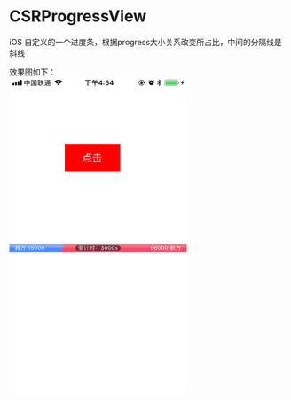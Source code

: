 # CSRProgressView
iOS 自定义的一个进度条，根据progress大小关系改变所占比，中间的分隔线是斜线 

效果图如下：<br/>
<img src="https://github.com/LeoAiolia/CSRProgressView/blob/master/001.png" width="320"><br/>
